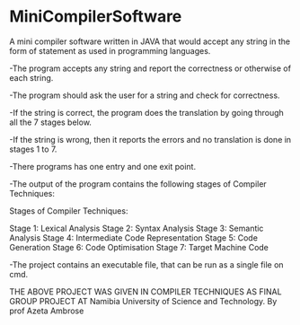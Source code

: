 # MiniCompilerSoftware
A mini compiler software written in JAVA that would accept any string in the form of statement as used in programming languages.

-The program accepts any string and report the correctness or
otherwise of each string.

-The program should ask the user for a string and check for correctness.

-If the string is correct, the program does the translation by going through
all the 7 stages below.

-If the string is wrong, then it reports the errors and no translation is done
in stages 1 to 7.

-There programs has one entry and one exit point.

-The output of the program contains the following stages of Compiler
Techniques:

Stages of Compiler Techniques:

Stage 1: Lexical Analysis
Stage 2: Syntax Analysis
Stage 3: Semantic Analysis
Stage 4: Intermediate Code Representation
Stage 5: Code Generation
Stage 6: Code Optimisation
Stage 7: Target Machine Code

-The project contains an executable file, that can be run as a single file on cmd.

THE ABOVE PROJECT WAS GIVEN IN COMPILER TECHNIQUES AS FINAL GROUP PROJECT AT Namibia University of Science and Technology. By prof Azeta Ambrose
